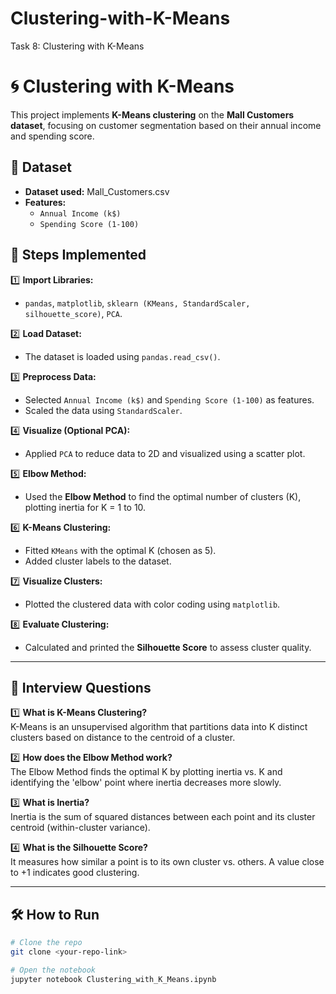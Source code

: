 # Clustering-with-K-Means
Task 8: Clustering with K-Means
# 🌀 Clustering with K-Means

This project implements **K-Means clustering** on the **Mall Customers dataset**, focusing on customer segmentation based on their annual income and spending score.

## 📂 Dataset

- **Dataset used:** Mall_Customers.csv  
- **Features:**
  - `Annual Income (k$)`
  - `Spending Score (1-100)`

## 🚀 Steps Implemented

1️⃣ **Import Libraries:**  
- `pandas`, `matplotlib`, `sklearn (KMeans, StandardScaler, silhouette_score)`, `PCA`.

2️⃣ **Load Dataset:**  
- The dataset is loaded using `pandas.read_csv()`.

3️⃣ **Preprocess Data:**  
- Selected `Annual Income (k$)` and `Spending Score (1-100)` as features.  
- Scaled the data using `StandardScaler`.

4️⃣ **Visualize (Optional PCA):**  
- Applied `PCA` to reduce data to 2D and visualized using a scatter plot.

5️⃣ **Elbow Method:**  
- Used the **Elbow Method** to find the optimal number of clusters (K), plotting inertia for K = 1 to 10.

6️⃣ **K-Means Clustering:**  
- Fitted `KMeans` with the optimal K (chosen as 5).  
- Added cluster labels to the dataset.

7️⃣ **Visualize Clusters:**  
- Plotted the clustered data with color coding using `matplotlib`.

8️⃣ **Evaluate Clustering:**  
- Calculated and printed the **Silhouette Score** to assess cluster quality.


---

## 💬 Interview Questions 

1️⃣ **What is K-Means Clustering?**  
K-Means is an unsupervised algorithm that partitions data into K distinct clusters based on distance to the centroid of a cluster.

2️⃣ **How does the Elbow Method work?**  
The Elbow Method finds the optimal K by plotting inertia vs. K and identifying the 'elbow' point where inertia decreases more slowly.

3️⃣ **What is Inertia?**  
Inertia is the sum of squared distances between each point and its cluster centroid (within-cluster variance).

4️⃣ **What is the Silhouette Score?**  
It measures how similar a point is to its own cluster vs. others. A value close to +1 indicates good clustering.

---

## 🛠️ How to Run

```bash
# Clone the repo
git clone <your-repo-link>

# Open the notebook
jupyter notebook Clustering_with_K_Means.ipynb

